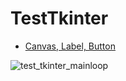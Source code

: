 # TestTkinter

- [Canvas, Label, Button](https://github.com/meticulousdev/ReinforcementLearningUsingPythonAndKeras/blob/main/graphic_user_interface/test_tkinter_mainloop.py)

![test_tkinter_mainloop](https://github.com/meticulousdev/ReinforcementLearningUsingPythonAndKeras/assets/83524779/062209cc-c01a-4de0-9128-f0e51034d3d7)
